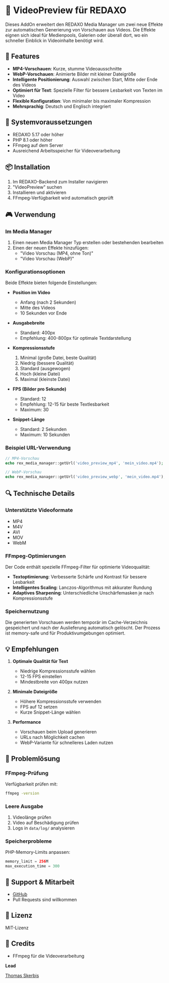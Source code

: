 # 🎥 VideoPreview für REDAXO

Dieses AddOn erweitert den REDAXO Media Manager um zwei neue Effekte zur automatischen Generierung von Vorschauen aus Videos. Die Effekte eignen sich ideal für Medienpools, Galerien oder überall dort, wo ein schneller Einblick in Videoinhalte benötigt wird.

## 🎯 Features

- **MP4-Vorschauen**: Kurze, stumme Videoausschnitte
- **WebP-Vorschauen**: Animierte Bilder mit kleiner Dateigröße
- **Intelligente Positionierung**: Auswahl zwischen Start, Mitte oder Ende des Videos
- **Optimiert für Text**: Spezielle Filter für bessere Lesbarkeit von Texten im Video
- **Flexible Konfiguration**: Von minimaler bis maximaler Kompression
- **Mehrsprachig**: Deutsch und Englisch integriert

## 🔧 Systemvoraussetzungen

- REDAXO 5.17 oder höher
- PHP 8.1 oder höher
- FFmpeg auf dem Server
- Ausreichend Arbeitsspeicher für Videoverarbeitung

## 📦 Installation

1. Im REDAXO-Backend zum Installer navigieren
2. "VideoPreview" suchen
3. Installieren und aktivieren
4. FFmpeg-Verfügbarkeit wird automatisch geprüft

## 🎮 Verwendung

### Im Media Manager

1. Einen neuen Media Manager Typ erstellen oder bestehenden bearbeiten
2. Einen der neuen Effekte hinzufügen:
   - "Video Vorschau (MP4, ohne Ton)"
   - "Video Vorschau (WebP)"

### Konfigurationsoptionen

Beide Effekte bieten folgende Einstellungen:

- **Position im Video**
  - Anfang (nach 2 Sekunden)
  - Mitte des Videos
  - 10 Sekunden vor Ende
  
- **Ausgabebreite**
  - Standard: 400px
  - Empfehlung: 400-800px für optimale Textdarstellung

- **Kompressionsstufe**
  1. Minimal (große Datei, beste Qualität)
  2. Niedrig (bessere Qualität)
  3. Standard (ausgewogen)
  4. Hoch (kleine Datei)
  5. Maximal (kleinste Datei)

- **FPS (Bilder pro Sekunde)**
  - Standard: 12
  - Empfehlung: 12-15 für beste Textlesbarkeit
  - Maximum: 30

- **Snippet-Länge**
  - Standard: 2 Sekunden
  - Maximum: 10 Sekunden

### Beispiel URL-Verwendung

```php
// MP4-Vorschau
echo rex_media_manager::getUrl('video_preview_mp4', 'mein_video.mp4');

// WebP-Vorschau
echo rex_media_manager::getUrl('video_preview_webp', 'mein_video.mp4');
```

## 🔍 Technische Details

### Unterstützte Videoformate
- MP4
- M4V
- AVI
- MOV
- WebM

### FFmpeg-Optimierungen

Der Code enthält spezielle FFmpeg-Filter für optimierte Videoqualität:

- **Textoptimierung**: Verbesserte Schärfe und Kontrast für bessere Lesbarkeit
- **Intelligentes Scaling**: Lanczos-Algorithmus mit akkurater Rundung
- **Adaptives Sharpening**: Unterschiedliche Unschärfemasken je nach Kompressionsstufe

### Speichernutzung

Die generierten Vorschauen werden temporär im Cache-Verzeichnis gespeichert und nach der Auslieferung automatisch gelöscht. Der Prozess ist memory-safe und für Produktivumgebungen optimiert.

## 💡 Empfehlungen

1. **Optimale Qualität für Text**
   - Niedrige Kompressionsstufe wählen
   - 12-15 FPS einstellen
   - Mindestbreite von 400px nutzen

2. **Minimale Dateigröße**
   - Höhere Kompressionsstufe verwenden
   - FPS auf 12 setzen
   - Kurze Snippet-Länge wählen

3. **Performance**
   - Vorschauen beim Upload generieren
   - URLs nach Möglichkeit cachen
   - WebP-Variante für schnelleres Laden nutzen

## 🐛 Problemlösung

### FFmpeg-Prüfung
Verfügbarkeit prüfen mit:
```bash
ffmpeg -version
```

### Leere Ausgabe
1. Videolänge prüfen
2. Video auf Beschädigung prüfen
3. Logs in `data/log/` analysieren

### Speicherprobleme
PHP-Memory-Limits anpassen:
```php
memory_limit = 256M
max_execution_time = 300
```

## 🤝 Support & Mitarbeit

- [GitHub](https://github.com/FriendsOfREDAXO/videopreview)
- Pull Requests sind willkommen

## 📄 Lizenz

MIT-Lizenz



## 👏 Credits
- FFmpeg für die Videoverarbeitung


**Lead**

[Thomas Skerbis](https://github.com/skerbis)

